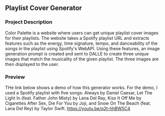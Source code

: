 ## Playlist Cover Generator

### Project Description
Color Palette is a website where users can get unique playlist cover images for their playlists. The website takes a Spotify playlist URL and extracts features such as the energy, time signature, tempo, and danceability of the songs in the playlist using Spotify's WebAPI. Using these features, an image generation prompt is created and sent to DALLE to create three unique images that match the musicality of the given playlist. The three images are then displayed to the user. 

### Preview 
THe link below shows a demo of how this generator works. For the demo, I used a Spotify playlist with five songs: Always by Daniel Caesar, Let The Light In (feat. Father John Misty) by Lana Del Ray, Kiss It Off Me by Cigarettes After Sex, Die For You by Joji, and Snow On The Beach (feat. Lana Del Rey) by Taylor Swift. 
https://youtu.be/q2t-hhBW5C4